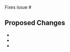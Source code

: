 Fixes issue #

## Proposed Changes
<!-- Here you want to explain what changes you made as best you can. -->
- 
- 
- 
